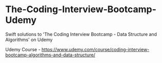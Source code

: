 # The-Coding-Interview-Bootcamp-Udemy
Swift solutions to 'The Coding Interview Bootcamp - Data Structure and Algorithms' on Udemy

Udemy Course - https://www.udemy.com/course/coding-interview-bootcamp-algorithms-and-data-structure/
